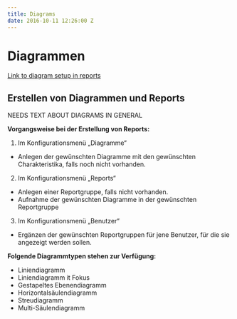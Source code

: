 ```yaml
---
title: Diagrams
date: 2016-10-11 12:26:00 Z
---
```


# Diagrammen

[Link to diagram setup in reports](http://documentation-de.readthedocs.io/de/latest/module.html#erstellen-von-diagrammen-und-reports)

## Erstellen von Diagrammen und Reports

NEEDS TEXT ABOUT DIAGRAMS IN GENERAL

**Vorgangsweise bei der Erstellung von Reports:**

1. Im Konfigurationsmenü „Diagramme“
  * Anlegen der gewünschten Diagramme mit den gewünschten Charakteristika, falls noch nicht vorhanden.
2. Im Konfigurationsmenü „Reports“
  * Anlegen einer Reportgruppe, falls nicht vorhanden.
  * Aufnahme der gewünschten Diagramme in der gewünschten Reportgruppe
3. Im Konfigurationsmenü „Benutzer“
  * Ergänzen der gewünschten Reportgruppen für jene Benutzer, für die sie angezeigt werden sollen.
  
**Folgende Diagrammtypen stehen zur Verfügung:**

* Liniendiagramm
* Liniendiagramm it Fokus
* Gestapeltes Ebenendiagramm
* Horizontalsäulendiagramm
* Streudiagramm
* Multi-Säulendiagramm


